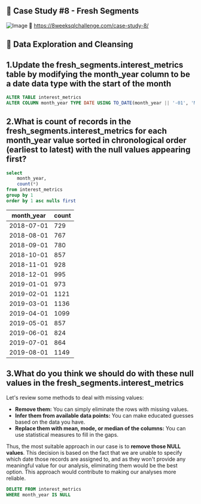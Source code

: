 ## 🍊 Case Study #8 - Fresh Segments
![Image](https://8weeksqlchallenge.com/images/case-study-designs/8.png)
🔗 https://8weeksqlchallenge.com/case-study-8/
## 🚮 Data Exploration and Cleansing 
## 1.Update the fresh_segments.interest_metrics table by modifying the month_year column to be a date data type with the start of the month
````sql
ALTER TABLE interest_metrics
ALTER COLUMN month_year TYPE DATE USING TO_DATE(month_year || '-01', 'MM-YYYY-DD');
````
## 2.What is count of records in the fresh_segments.interest_metrics for each month_year value sorted in chronological order (earliest to latest) with the null values appearing first?
````sql
select 
	month_year,
	count(*)
from interest_metrics
group by 1
order by 1 asc nulls first
````
| month_year  | count |
|-------------|-------|
| 2018-07-01  |  729  |
| 2018-08-01  |  767  |
| 2018-09-01  |  780  |
| 2018-10-01  |  857  |
| 2018-11-01  |  928  |
| 2018-12-01  |  995  |
| 2019-01-01  |  973  |
| 2019-02-01  | 1121  |
| 2019-03-01  | 1136  |
| 2019-04-01  | 1099  |
| 2019-05-01  |  857  |
| 2019-06-01  |  824  |
| 2019-07-01  |  864  |
| 2019-08-01  | 1149  |

## 3.What do you think we should do with these null values in the fresh_segments.interest_metrics

Let's review some methods to deal with missing values:
- **Remove them:** You can simply eliminate the rows with missing values.
- **Infer them from available data points:** You can make educated guesses based on the data you have.
- **Replace them with mean, mode, or median of the columns:** You can use statistical measures to fill in the gaps.

Thus, the most suitable approach in our case is to **remove those NULL values**. This decision is based on the fact that we are unable to specify which date those records are assigned to, and as they won't provide any meaningful value for our analysis, eliminating them would be the best option. This approach would contribute to making our analyses more reliable.

````sql
DELETE FROM interest_metrics
WHERE month_year IS NULL
````
